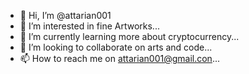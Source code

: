 - 👋 Hi, I’m @attarian001
- 👀 I’m interested in fine Artworks...
- 🌱 I’m currently learning more about cryptocurrency...
- 💞️ I’m looking to collaborate on arts and code...
- 📫 How to reach me on attarian001@gmail.con...

<!---
attarian001/attarian001 is a ✨ special ✨ repository because its `README.md` (this file) appears on your GitHub profile.
You can click the Preview link to take a look at your changes.
--->
